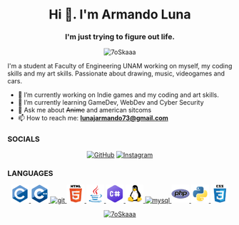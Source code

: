 <h1 align="center">Hi 👋. I'm Armando Luna</h1>
<h3 align="center">I'm just trying to figure out life.</h3>
<p align="center">
<img src="https://media.giphy.com/media/v7OFL1RGk1m4qTNsb2/giphy.gif?cid=790b7611d79xlrztxn14410g0m0ffekww5ka65zhsikhg39t&ep=v1_gifs_search&rid=giphy.gif&ct=g" alt="7oSkaaa" target="_blank" height=300px, width=500px/>
</p>

I'm a student at Faculty of Engineering UNAM working on myself, my coding skills and my art skills. Passionate about drawing, music, videogames and cars. </p>



- 🔭 I’m currently working on Indie games and my coding and art skills. 
- 🌱 I’m currently learning GameDev, WebDev and Cyber Security 
- 💬 Ask me about ~~Anime~~ and american sitcoms 
- 📫 How to reach me: **lunajarmando73@gmail.com** 

<h3 align="left">SOCIALS</h3> </p>
<p align="center">
        <a href="https://github.com/ArmandoLunas"><img src="https://img.shields.io/badge/github-%23181717.svg?style=plastic&logo=github&logoColor=white" alt="GitHub"/></a> 
        <a href="https://www.instagram.com/armando.lunas/"><img src="https://img.shields.io/badge/instagram-%23E4405F.svg?style=plastic&logo=instagram&logoColor=white" alt="Instagram"/></a>

<h3 align="left">LANGUAGES</h3>
<p align="center"> <a href="https://www.cprogramming.com/" target="_blank" rel="noreferrer"> <img src="https://raw.githubusercontent.com/devicons/devicon/master/icons/c/c-original.svg" alt="c" width="40" height="40"/> </a> <a href="https://www.w3schools.com/cpp/" target="_blank" rel="noreferrer"> <img src="https://raw.githubusercontent.com/devicons/devicon/master/icons/cplusplus/cplusplus-original.svg" alt="cplusplus" width="40" height="40"/> </a> <a href="https://git-scm.com/" target="_blank" rel="noreferrer"> <img src="https://www.vectorlogo.zone/logos/git-scm/git-scm-icon.svg" alt="git" width="40" height="40"/> </a> <a href="https://www.w3.org/html/" target="_blank" rel="noreferrer"> <img src="https://raw.githubusercontent.com/devicons/devicon/master/icons/html5/html5-original-wordmark.svg" alt="html5" width="40" height="40"/> </a> <a href="https://www.java.com" target="_blank" rel="noreferrer"> <img src="https://raw.githubusercontent.com/devicons/devicon/master/icons/java/java-original.svg" alt="java" width="40" height="40"/> </a> <a href="https://learn.microsoft.com/en-us/dotnet/csharp/" target="_blank" rel="noreferrer"> <img src="https://raw.githubusercontent.com/github/explore/31ea1181d4a76262931a39ca68e0203774a69b60/topics/csharp/csharp.png" alt="java" width="40" height="40"/> </a> <a href="https://www.linux.org/" target="_blank" rel="noreferrer"> <img src="https://raw.githubusercontent.com/devicons/devicon/master/icons/linux/linux-original.svg" alt="linux" width="40" height="40"/> </a> <a href="https://learn.microsoft.com/en-us/sql/ssms/download-sql-server-management-studio-ssms?view=sql-server-ver16" target="_blank" rel="noreferrer"> <img src="https://simpleicons.org/icons/microsoftsqlserver.svg" alt="mysql" width="40" height="40"/> </a> <a href="https://www.php.net" target="_blank" rel="noreferrer"> <img src="https://raw.githubusercontent.com/devicons/devicon/master/icons/php/php-original.svg" alt="php" width="40" height="40"/> </a> <a href="https://www.python.org" target="_blank" rel="noreferrer"> <img src="https://raw.githubusercontent.com/devicons/devicon/master/icons/python/python-original.svg" alt="python" width="40" height="40"/> </a> <a href="https://www.w3schools.com/css/" target="_blank" rel="noreferrer"> <img src="https://raw.githubusercontent.com/github/explore/80688e429a7d4ef2fca1e82350fe8e3517d3494d/topics/css/css.png" alt="python" width="40" height="40"/> </p>

<p align="center">
<img src="https://media.giphy.com/media/v1.Y2lkPTc5MGI3NjExamQwMml3ZXNlbWlvbWl3Y2p3NW93enh5OHRweHJkb3IycTU3Z3MxYyZlcD12MV9naWZzX3NlYXJjaCZjdD1n/B1CrvUCoMxhy8/giphy.gif" alt="7oSkaaa" target="_blank" height=300px, width=500px/>
</p>
